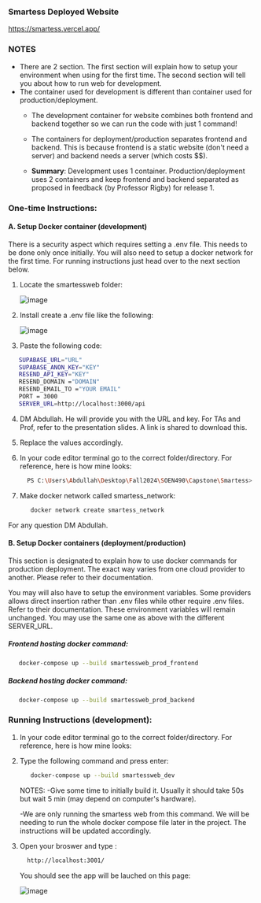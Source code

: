 ### Smartess Deployed Website
https://smartess.vercel.app/
### NOTES
- There are 2 section. The first section will explain how to setup your environment when using for the first time. The second section will tell you about how to run web for development.
- The container used for development is different than container used for production/deployment.
   - The development container for website combines both frontend and backend together so we can run the code with just 1 command! 

   - The containers for deployment/production separates frontend and backend. This is because frontend is a static website (don't need a server) and backend needs a server (which costs $$).

   - **Summary**: Development uses 1 container. Production/deployment uses 2 containers and keep frontend and backend separated as proposed in feedback (by Professor Rigby) for release 1.



### One-time Instructions:

#### A. Setup Docker container (development) 

There is a security aspect which requires setting a .env file. This needs to be done only once initially. You will also need to setup a docker network for the first time. For running instructions just head over to the next section below.

1. Locate the smartessweb folder:

   ![image](https://github.com/user-attachments/assets/18494e02-1b17-4a34-beb2-f8c83e58d367)


2. Install create a .env file like the following:

   ![image](https://github.com/user-attachments/assets/359a96da-33f7-4f03-aac0-44b693c58855)


3. Paste the following code:

```bash
   SUPABASE_URL="URL"
   SUPABASE_ANON_KEY="KEY"
   RESEND_API_KEY="KEY"
   RESEND_DOMAIN ="DOMAIN"
   RESEND_EMAIL_TO ="YOUR EMAIL"
   PORT = 3000
   SERVER_URL=http://localhost:3000/api
```

4. DM Abdullah. He will provide you with the URL and key. For TAs and Prof, refer to the presentation slides. A link is shared to download this.

5. Replace the values accordingly.

6. In your code editor terminal go to the correct folder/directory. For reference, here is how mine looks:

   ```bash
     PS C:\Users\Abdullah\Desktop\Fall2024\SOEN490\Capstone\Smartess>
   ```

7. Make docker network called smartess_network:

   ```bash
      docker network create smartess_network
   ```

For any question DM Abdullah.

#### B. Setup Docker containers (deployment/production)

This section is designated to explain how to use docker commands for production deployment. The exact way varies from one cloud provider to another. Please refer to their documentation. 

You may will also have to setup the environment variables. Some providers allows direct insertion rather than .env files while other require .env files. Refer to their documentation. These environment variables will remain unchanged. You may use the same one as above with the different SERVER_URL.

##### Frontend hosting docker command: 

```bash
   docker-compose up --build smartessweb_prod_frontend
```

##### Backend hosting docker command: 
```bash
   docker-compose up --build smartessweb_prod_backend
```



### Running Instructions (development):


1. In your code editor terminal go to the correct folder/directory. For reference, here is how mine looks:

2. Type the following command and press enter:

   ```bash
      docker-compose up --build smartessweb_dev
   ```

   NOTES: 
      -Give some time to initially build it. Usually it should take 50s but wait 5 min (may depend on computer's hardware).

      -We are only running the smartess web from this command. We will be needing to run the whole docker compose file later in the project. The instructions will be updated accordingly. 


3. Open your broswer and type :

   ```bash
     http://localhost:3001/
   ```

   You should see the app will be lauched on this page:

   ![image](https://github.com/user-attachments/assets/ecb51ebd-34fe-412b-a0c4-436c7bf8bba5)

